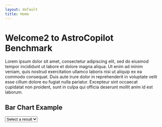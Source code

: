 ```yaml
---
layout: default
title: Home
---
```


# Welcome2 to AstroCopilot Benchmark

Lorem ipsum dolor sit amet, consectetur adipiscing elit, sed do eiusmod tempor incididunt ut labore et dolore magna aliqua. Ut enim ad minim veniam, quis nostrud exercitation ullamco laboris nisi ut aliquip ex ea commodo consequat. Duis aute irure dolor in reprehenderit in voluptate velit esse cillum dolore eu fugiat nulla pariatur. Excepteur sint occaecat cupidatat non proident, sunt in culpa qui officia deserunt mollit anim id est laborum.

## Bar Chart Example

<select id="file-selector">
  <option>Select a result</option>
</select>
<div id="chart-container">
  <canvas id="barChart"></canvas>
</div>

<script src="https://cdn.jsdelivr.net/npm/chart.js"></script>
<script>
    const basePath = "{{ site.baseurl }}/assets/json/";

    // Populate dropdown menu dynamically
    const dropdown = document.getElementById("file-selector");

    // If directory listing is enabled (optional: use file_list.json instead if needed)
    async function getFiles() {
        try {
            const response = await fetch(basePath);
            const text = await response.text();

            // Parse directory listing for JSON files
            const parser = new DOMParser();
            const htmlDoc = parser.parseFromString(text, "text/html");
            const links = htmlDoc.querySelectorAll("a");

            // Filter and add JSON files to dropdown
            links.forEach(link => {
                const fileName = link.getAttribute("href");
                if (fileName.endsWith(".json")) {
                    const option = document.createElement("option");
                    option.value = fileName;
                    option.textContent = fileName.replace(".json", "");
                    dropdown.appendChild(option);
                }
            });
        } catch (error) {
            console.error("Error fetching files:", error);
        }
    }

    getFiles();

    // Event listener for dropdown selection
    dropdown.addEventListener("change", function () {
        const selectedFile = dropdown.value;
        if (selectedFile !== "Select a result") {
            fetch(basePath + selectedFile)
                .then(response => response.json())
                .then(data => updateChart(data));
        }
    });

    function processJSON(json) {
        const metrics = {
            "direct_match": [],
            "fuzzy_match": [],
            "codebleu": [],
            "codebertscore": [],
            "codebertscore_rescaled": []
        };

        json.forEach(item => {
            item.result.forEach(result => {
                metrics.direct_match.push(result.direct_match ? 1 : 0);
                metrics.fuzzy_match.push(result.fuzzy_match);
                metrics.codebleu.push(result.codebleu.codebleu);
                metrics.codebertscore.push(result.codebertscore.F1);
                metrics.codebertscore_rescaled.push(result.codebertscore_rescaled.F1);
            });
        });

        return Object.fromEntries(
            Object.entries(metrics).map(([key, values]) => [
                key, values.reduce((sum, value) => sum + value, 0) / values.length
            ])
        );
    }

    function updateChart(data) {
        const ctx = document.getElementById("barChart").getContext("2d");
        const averages = processJSON(data);

        // Destroy existing chart if it exists
        if (window.currentChart) {
            window.currentChart.destroy();
        }

        // Create new chart with updated data
        window.currentChart = new Chart(ctx, {
            type: "bar",
            data: {
                labels: Object.keys(averages),
                datasets: [{
                    label: "Evaluation Metrics",
                    data: Object.values(averages),
                    backgroundColor: ["#348AC7", "#7474BF", "#56CCF2", "#2F80ED", "#BB6BD9"]
                }]
            },
            options: {
                responsive: true,
                plugins: {
                    legend: { display: true },
                    title: { display: true, text: "Evaluation Metrics Averages" }
                }
            }
        });
    }
</script>

